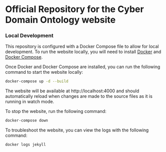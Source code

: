 # Official Repository for the Cyber Domain Ontology website

### Local Development

This repository is configured with a Docker Compose file to allow for local development. To run the website locally, you will need to install [Docker](https://docs.docker.com/get-docker/) and [Docker Compose](https://docs.docker.com/compose/install/).

Once Docker and Docker Compose are installed, you can run the following command to start the website locally:

```bash
docker-compose up -d --build
```

The website will be available at http://localhost:4000 and should automatically reload when changes are made to the source files as it is running in watch mode.

To stop the website, run the following command:

```bash
docker-compose down
```

To troubleshoot the website, you can view the logs with the following command:

```bash
docker logs jekyll
```
